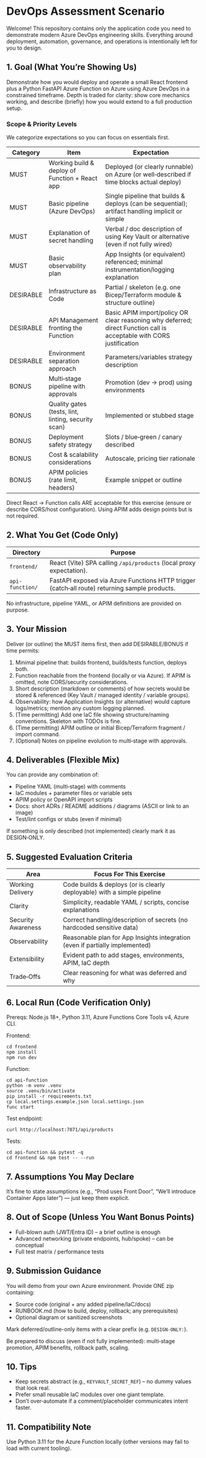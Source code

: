 # DevOps Assessment Scenario

Welcome! This repository contains only the application code you need to demonstrate modern Azure DevOps engineering skills. Everything around deployment, automation, governance, and operations is intentionally left for you to design.

## 1. Goal (What You’re Showing Us)
Demonstrate how you would deploy and operate a small React frontend plus a Python FastAPI Azure Function on Azure using Azure DevOps in a constrained timeframe. Depth is traded for clarity: show core mechanics working, and describe (briefly) how you would extend to a full production setup.

### Scope & Priority Levels
We categorize expectations so you can focus on essentials first.

| Category | Item | Expectation |
|----------|------|-------------|
| MUST | Working build & deploy of Function + React app | Deployed (or clearly runnable) on Azure (or well‑described if time blocks actual deploy) |
| MUST | Basic pipeline (Azure DevOps) | Single pipeline that builds & deploys (can be sequential); artifact handling implicit or simple |
| MUST | Explanation of secret handling | Verbal / doc description of using Key Vault or alternative (even if not fully wired) |
| MUST | Basic observability plan | App Insights (or equivalent) referenced; minimal instrumentation/logging explanation |
| DESIRABLE | Infrastructure as Code | Partial / skeleton (e.g. one Bicep/Terraform module & structure outline) |
| DESIRABLE | API Management fronting the Function | Basic APIM import/policy OR clear reasoning why deferred; direct Function call is acceptable with CORS justification |
| DESIRABLE | Environment separation approach | Parameters/variables strategy description |
| BONUS | Multi‑stage pipeline with approvals | Promotion (dev -> prod) using environments |
| BONUS | Quality gates (tests, lint, linting, security scan) | Implemented or stubbed stage |
| BONUS | Deployment safety strategy | Slots / blue‑green / canary described |
| BONUS | Cost & scalability considerations | Autoscale, pricing tier rationale |
| BONUS | APIM policies (rate limit, headers) | Example snippet or outline |

Direct React → Function calls ARE acceptable for this exercise (ensure or describe CORS/host configuration). Using APIM adds design points but is not required.

## 2. What You Get (Code Only)
Directory | Purpose
--------- | -------
`frontend/` | React (Vite) SPA calling `/api/products` (local proxy expectation).
`api-function/` | FastAPI exposed via Azure Functions HTTP trigger (catch‑all route) returning sample products.

No infrastructure, pipeline YAML, or APIM definitions are provided on purpose.

## 3. Your Mission
Deliver (or outline) the MUST items first, then add DESIRABLE/BONUS if time permits:
1. Minimal pipeline that: builds frontend, builds/tests function, deploys both.
2. Function reachable from the frontend (locally or via Azure). If APIM is omitted, note CORS/security considerations.
3. Short description (markdown or comments) of how secrets would be stored & referenced (Key Vault / managed identity / variable groups).
4. Observability: how Application Insights (or alternative) would capture logs/metrics; mention any custom logging planned.
5. (Time permitting) Add one IaC file showing structure/naming conventions. Skeleton with TODOs is fine.
6. (Time permitting) APIM outline or initial Bicep/Terraform fragment / import command.
7. (Optional) Notes on pipeline evolution to multi‑stage with approvals.

## 4. Deliverables (Flexible Mix)
You can provide any combination of:
* Pipeline YAML (multi‑stage) with comments
* IaC modules + parameter files or variable sets
* APIM policy or OpenAPI import scripts
* Docs: short ADRs / README additions / diagrams (ASCII or link to an image)
* Test/lint configs or stubs (even if minimal)

If something is only described (not implemented) clearly mark it as DESIGN‑ONLY.

## 5. Suggested Evaluation Criteria
Area | Focus For This Exercise
---- | -----------------------
Working Delivery | Code builds & deploys (or is clearly deployable) with a simple pipeline
Clarity | Simplicity, readable YAML / scripts, concise explanations
Security Awareness | Correct handling/description of secrets (no hardcoded sensitive data)
Observability | Reasonable plan for App Insights integration (even if partially implemented)
Extensibility | Evident path to add stages, environments, APIM, IaC depth
Trade‑Offs | Clear reasoning for what was deferred and why

## 6. Local Run (Code Verification Only)
Prereqs: Node.js 18+, Python 3.11, Azure Functions Core Tools v4, Azure CLI.

Frontend:
```
cd frontend
npm install
npm run dev
```

Function:
```
cd api-function
python -m venv .venv
source .venv/bin/activate
pip install -r requirements.txt
cp local.settings.example.json local.settings.json
func start
```

Test endpoint:
```
curl http://localhost:7071/api/products
```

Tests:
```
cd api-function && pytest -q
cd frontend && npm test -- --run
```

## 7. Assumptions You May Declare
It’s fine to state assumptions (e.g., “Prod uses Front Door”, “We’ll introduce Container Apps later”) — just keep them explicit.

## 8. Out of Scope (Unless You Want Bonus Points)
* Full-blown auth (JWT/Entra ID) – a brief outline is enough
* Advanced networking (private endpoints, hub/spoke) – can be conceptual
* Full test matrix / performance tests

## 9. Submission Guidance
You will demo from your own Azure environment. Provide ONE zip containing:
* Source code (original + any added pipeline/IaC/docs)
* RUNBOOK.md (how to build, deploy, rollback; any prerequisites)
* Optional diagram or sanitized screenshots

Mark deferred/outline-only items with a clear prefix (e.g. `DESIGN-ONLY:`).

Be prepared to discuss (even if not fully implemented): multi‑stage promotion, APIM benefits, rollback path, scaling.

## 10. Tips
* Keep secrets abstract (e.g., `KEYVAULT_SECRET_REF`) – no dummy values that look real.
* Prefer small reusable IaC modules over one giant template.
* Don’t over‑automate if a comment/placeholder communicates intent faster.

## 11. Compatibility Note
Use Python 3.11 for the Azure Function locally (other versions may fail to load with current tooling).


